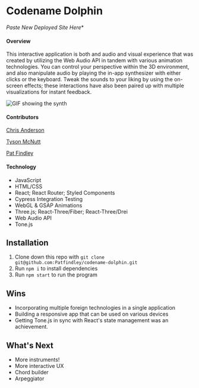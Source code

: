 # Codename Dolphin
*Paste New Deployed Site Here**


#### Overview
This interactive application is both and audio and visual experience that was created by utilizing the Web Audio API in tandem with various animation technologies. You can control your perspective within the 3D environment, and also manipulate audio by playing the in-app synthesizer with either clicks or the keyboard. Tweak the sounds to your liking by using the on-screen effects; these interactions have also been paired up with multiple visualizations for instant feedback. 

![GIF showing the synth](assets/synth_main.gif)

#### Contributors
[Chris Anderson](https://github.com/mistercanderson "Chris's GitHub")

[Tyson McNutt](https://github.com/tysnj "Tyson's GitHub")

[Pat Findley](https://github.com/Patfindley "Pat's GitHub")


#### Technology
* JavaScript
* HTML/CSS
* React; React Router; Styled Components
* Cypress Integration Testing
* WebGL & GSAP Animations
* Three.js; React-Three/Fiber; React-Three/Drei
* Web Audio API
* Tone.js


## Installation
1. Clone down this repo with `git clone git@github.com:Patfindley/codename-dolphin.git`
2. Run `npm i` to install dependencies
3. Run `npm start` to run the program


## Wins
* Incorporating multiple foreign technologies in a single application
* Building a responsive app that can be used on various devices
* Getting Tone.js in sync with React's state management was an achievement.


## What's Next
* More instruments!
* More interactive UX
* Chord builder
* Arpeggiator
